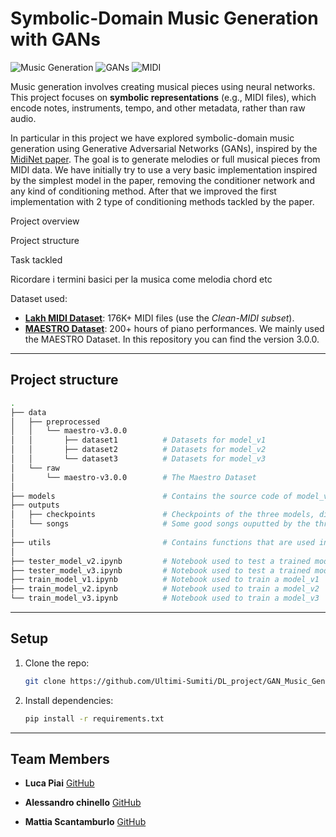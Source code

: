 # Symbolic-Domain Music Generation with GANs

![Music Generation](https://img.shields.io/badge/domain-music%20generation-blue) 
![GANs](https://img.shields.io/badge/model-GANs-orange) 
![MIDI](https://img.shields.io/badge/data-MIDI-lightgrey)

Music generation involves creating musical pieces using neural networks. This project focuses on **symbolic representations** (e.g., MIDI files), which encode notes, instruments, tempo, and other metadata, rather than raw audio.

In particular in this project we have explored symbolic-domain music generation using Generative Adversarial Networks (GANs), inspired by the [MidiNet paper](https://arxiv.org/abs/1703.10847). The goal is to generate melodies or full musical pieces from MIDI data. 
We have initially try to use a very basic implementation inspired by the simplest model in the paper, removing the conditioner network and any kind of conditioning method. After that we improved the first implementation with 2 type of conditioning methods tackled by the paper.


Project overview

Project structure

Task tackled

Ricordare i termini basici per la musica come melodia chord etc

Dataset used:
- **[Lakh MIDI Dataset](https://colinraffel.com/projects/lmd/)**: 176K+ MIDI files (use the *Clean-MIDI subset*).  
- **[MAESTRO Dataset](https://magenta.tensorflow.org/datasets/maestro)**: 200+ hours of piano performances.
We mainly used the MAESTRO Dataset. In this repository you can find the version 3.0.0.

---
## Project structure
```bash
.
├── data
│   ├── preprocessed
│   │   └── maestro-v3.0.0
│   │       ├── dataset1          # Datasets for model_v1      
│   │       ├── dataset2          # Datasets for model_v2
│   │       └── dataset3          # Datasets for model_v3
│   └── raw
│       └── maestro-v3.0.0        # The Maestro Dataset
│
├── models                        # Contains the source code of model_v1, model_v2, model_v3
├── outputs
│   ├── checkpoints               # Checkpoints of the three models, divided by dataset
│   └── songs                     # Some good songs ouputted by the three models
│
├── utils                         # Contains functions that are used in different parts of the project
│
├── tester_model_v2.ipynb         # Notebook used to test a trained model_v2
├── tester_model_v3.ipynb         # Notebook used to test a trained model_v3
├── train_model_v1.ipynb          # Notebook used to train a model_v1
├── train_model_v2.ipynb          # Notebook used to train a model_v2
└── train_model_v3.ipynb          # Notebook used to train a model_v3
```

---
##  Setup
1. Clone the repo:  
   ```bash
   git clone https://github.com/Ultimi-Sumiti/DL_project/GAN_Music_Generator.git

2. Install dependencies:
   ```bash  
   pip install -r requirements.txt
---

## Team Members
- **Luca Piai**   [GitHub](https://github.com/luca037)   

- **Alessandro chinello** [GitHub](https://github.com/Ale10chine) 

- **Mattia Scantamburlo**  [GitHub](https://github.com/Daedalus02)  


 






